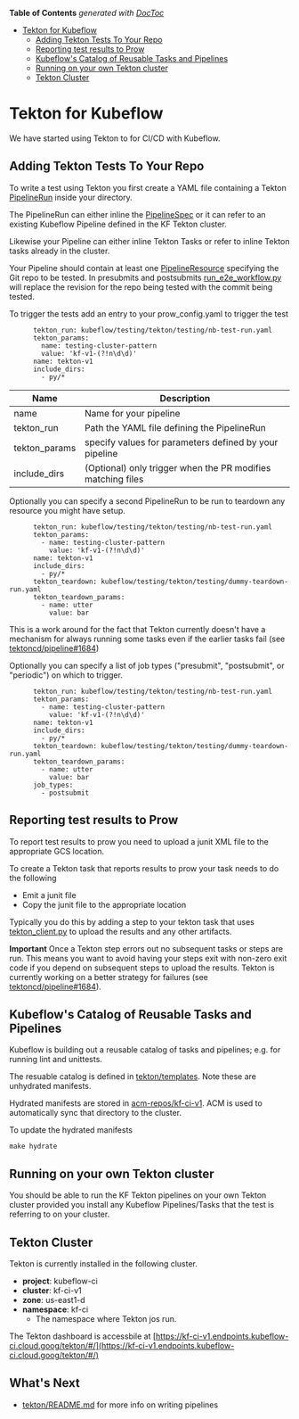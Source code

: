 <!-- START doctoc generated TOC please keep comment here to allow auto update -->
<!-- DON'T EDIT THIS SECTION, INSTEAD RE-RUN doctoc TO UPDATE -->
**Table of Contents**  *generated with [DocToc](https://github.com/thlorenz/doctoc)*

- [Tekton for Kubeflow](#tekton-for-kubeflow)
  - [Adding Tekton Tests To Your Repo](#adding-tekton-tests-to-your-repo)
  - [Reporting test results to Prow](#reporting-test-results-to-prow)
  - [Kubeflow's Catalog of Reusable Tasks and Pipelines](#kubeflows-catalog-of-reusable-tasks-and-pipelines)
  - [Running on your own Tekton cluster](#running-on-your-own-tekton-cluster)
  - [Tekton Cluster](#tekton-cluster)

<!-- END doctoc generated TOC please keep comment here to allow auto update -->

# Tekton for Kubeflow

We have started using Tekton to for CI/CD with Kubeflow. 

## Adding Tekton Tests To Your Repo

To write a test using Tekton you first create a YAML file containing a Tekton 
[PipelineRun](https://github.com/tektoncd/pipeline/blob/master/docs/pipelineruns.md) inside your directory.

The PipelineRun can either inline the [PipelineSpec](https://github.com/tektoncd/pipeline/blob/master/docs/pipelineruns.md#specifying-the-target-pipeline) or it can refer to an existing Kubeflow Pipeline defined
in the KF Tekton cluster. 

Likewise your Pipeline can either inline Tekton Tasks or refer to inline Tekton tasks already in the cluster.

Your Pipeline should contain at least one [PipelineResource](https://github.com/tektoncd/pipeline/blob/master/docs/resources.md)
specifying the Git repo to be tested. In presubmits and postsubmits [run_e2e_workflow.py](https://github.com/kubeflow/testing/blob/master/py/kubeflow/testing/run_e2e_workflow.py) will replace the revision for the repo being tested with the commit being tested.

To trigger the tests add an entry to your prow_config.yaml to trigger the test

```
      tekton_run: kubeflow/testing/tekton/testing/nb-test-run.yaml
      tekton_params:
        name: testing-cluster-pattern
        value: 'kf-v1-(?!n\d\d)'   
      name: tekton-v1
      include_dirs:
        - py/*
```

| Name | Description |
| --- | --- |
|name| Name for your pipeline |
|tekton_run| Path the YAML file defining the PipelineRun |
|tekton_params | specify values for parameters defined by your pipeline |
|include_dirs | (Optional) only trigger when the PR modifies matching files |


Optionally you can specify a second PipelineRun to be run to teardown any resource you might have setup.

```
      tekton_run: kubeflow/testing/tekton/testing/nb-test-run.yaml
      tekton_params:
        - name: testing-cluster-pattern
          value: 'kf-v1-(?!n\d\d)'   
      name: tekton-v1
      include_dirs:
        - py/*     
      tekton_teardown: kubeflow/testing/tekton/testing/dummy-teardown-run.yaml
      tekton_teardown_params:
        - name: utter
          value: bar
```


This is a work around for the fact that Tekton currently doesn't have a mechanism for always running some tasks 
even if the earlier tasks fail (see [tektoncd/pipeline#1684](https://github.com/tektoncd/pipeline/issues/1684))

Optionally you can specify a list of job types ("presubmit", "postsubmit", or "periodic") on which to trigger.

```
      tekton_run: kubeflow/testing/tekton/testing/nb-test-run.yaml
      tekton_params:
        - name: testing-cluster-pattern
          value: 'kf-v1-(?!n\d\d)'   
      name: tekton-v1
      include_dirs:
        - py/*     
      tekton_teardown: kubeflow/testing/tekton/testing/dummy-teardown-run.yaml
      tekton_teardown_params:
        - name: utter
          value: bar
      job_types:
        - postsubmit
```

## Reporting test results to Prow

To report test results to prow you need to upload a junit XML file to the appropriate GCS location.

To create a Tekton task that reports results to prow your task needs to do the following

* Emit a junit file
* Copy the junit file to the appropriate location

Typically you do this by adding a step to your tekton task that uses [tekton_client.py](https://github.com/kubeflow/testing/blob/master/py/kubeflow/testing/tekton_client.py) to upload the results and any other artifacts.

**Important** Once a Tekton step errors out no subsequent tasks or steps are run. This means you want to avoid having your steps
exit with non-zero exit code if you depend on subsequent steps to upload the results. 
Tekton is currently working on a better strategy for failures (see [tektoncd/pipeline#1684](https://github.com/tektoncd/pipeline/issues/1684)).


## Kubeflow's Catalog of Reusable Tasks and Pipelines

Kubeflow is building out a reusable catalog of tasks and pipelines; e.g. for running lint and unittests.

The resuable catalog is defined in [tekton/templates](https://github.com/kubeflow/testing/tree/master/tekton/templates). 
Note these are unhydrated manifests. 

Hydrated manifests are stored in [acm-repos/kf-ci-v1](https://github.com/kubeflow/testing/tree/master/acm-repos/kf-ci-v1).
ACM is used to automatically sync that directory to the cluster.

To update the hydrated manifests

```
make hydrate
```

## Running on your own Tekton cluster

You should be able to run the KF Tekton pipelines on your own Tekton cluster provided you install
any Kubeflow Pipelines/Tasks that the test is referring to on your cluster.

## Tekton Cluster

Tekton is currently installed in the following cluster.

* **project**: kubeflow-ci
* **cluster**: kf-ci-v1
* **zone**: us-east1-d
* **namespace**: kf-ci
  * The namespace where Tekton jos run.

The Tekton dashboard is accessbile at [https://kf-ci-v1.endpoints.kubeflow-ci.cloud.goog/tekton/#/](https://kf-ci-v1.endpoints.kubeflow-ci.cloud.goog/tekton/#/)

## What's Next

* [tekton/README.md](../tekton/README.md) for more info on writing pipelines